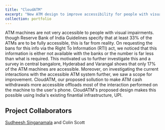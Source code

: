 ```yaml
---
title: "CloudATM"
excerpt: "New ATM design to improve accessibility for people with visual impairment.<br/><img src='/images/500x300.png'>"
collection: portfolio
---
```

ATM machines are not very accessible to people with visual impairments. though Reserve Bank of India Guidelines specify that at least 33% of the ATMs are to be fully accessible, this is far from reality. On requesting the bans for this info via the Right To Information (RTI) act, we noticed that this information is either not available with the banks or the number is far less than what is required. This motivated us to further investigate this and a survey in central bangalore, Hyderabad and Varangal shows that only 17% of the ATM machines are accessible. Moreover, on investigating the current interactions with the accessible ATM system further, we saw a scope for improvement. CloudATM, our proposed sollution to make ATM cash withdrawals more accessible offloads most of the interaction performed on the machine to the user's phone. CloudATM's proposed design makes this possible using India's existing finantial infrastructure, UPI.

## Project Collaborators
[Sudheesh Singanamala](https://sudheesh.info) and Colin Scott
